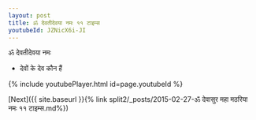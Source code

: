 ```yaml
---
layout: post
title: ॐ देवतीदेवया नमः ११ टाइम्स
youtubeId: JZNicX6i-JI
---
```

 
 
 ॐ देवतीदेवया नमः  
 
 -  देवों के देव कौन हैं 
 
  
 
  
 
 
 
 
 
 


{% include youtubePlayer.html id=page.youtubeId %}
 
[Next]({{ site.baseurl }}{% link  split2/_posts/2015-02-27-ॐ देवासुर महा मठरिया नमः ११ टाइम्स.md%})
 
